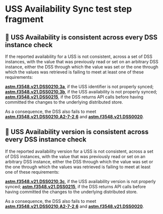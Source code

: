 # USS Availability Sync test step fragment

## 🛑 USS Availability is consistent across every DSS instance check

If the reported availability for a USS is not consistent, across a set of DSS instances, with the value that was previously read or set on an arbitrary DSS instance,
either the DSS through which the value was set or the one through which the values was retrieved is failing to meet at least one of these requirements:

**[astm.f3548.v21.DSS0210,3a](../../../../../../requirements/astm/f3548/v21.md)**, if the USS identifier is not properly synced;
**[astm.f3548.v21.DSS0210,3b](../../../../../../requirements/astm/f3548/v21.md)**, if the USS availability is not properly synced;
**[astm.f3548.v21.DSS0215](../../../../../../requirements/astm/f3548/v21.md)**, if the DSS returns API calls before having committed the changes to the underlying distributed store.

As a consequence, the DSS also fails to meet **[astm.f3548.v21.DSS0210,A2-7-2,6](../../../../../../requirements/astm/f3548/v21.md)** and **[astm.f3548.v21.DSS0020](../../../../../../requirements/astm/f3548/v21.md)**.

## 🛑 USS Availability version is consistent across every DSS instance check

If the reported availability version for a USS is not consistent, across a set of DSS instances, with the value that was previously read or set on an arbitrary DSS instance,
either the DSS through which the value was set or the one through which the values was retrieved is failing to meet at least one of these requirements:

**[astm.f3548.v21.DSS0210,3c](../../../../../../requirements/astm/f3548/v21.md)**, if the USS availability version is not properly synced;
**[astm.f3548.v21.DSS0215](../../../../../../requirements/astm/f3548/v21.md)**, if the DSS returns API calls before having committed the changes to the underlying distributed store.

As a consequence, the DSS also fails to meet **[astm.f3548.v21.DSS0210,A2-7-2,6](../../../../../../requirements/astm/f3548/v21.md)** and **[astm.f3548.v21.DSS0020](../../../../../../requirements/astm/f3548/v21.md)**.
